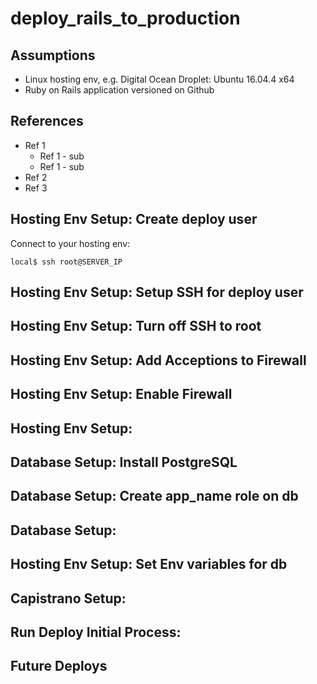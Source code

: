 # deploy_rails_to_production

## Assumptions

* Linux hosting env, e.g. Digital Ocean Droplet: Ubuntu 16.04.4 x64 
* Ruby on Rails application versioned on Github

## References 

* Ref 1
  * Ref 1 - sub 
  * Ref 1 - sub
* Ref 2
* Ref 3

## Hosting Env Setup: Create deploy user

Connect to your hosting env:
```
local$ ssh root@SERVER_IP
```

## Hosting Env Setup: Setup SSH for deploy user

## Hosting Env Setup: Turn off SSH to root

## Hosting Env Setup: Add Acceptions to Firewall

## Hosting Env Setup: Enable Firewall 

## Hosting Env Setup: 

## Database Setup: Install PostgreSQL

## Database Setup: Create app_name role on db

## Database Setup:

## Hosting Env Setup: Set Env variables for db

## Capistrano Setup:

## Run Deploy Initial Process:

## Future Deploys
